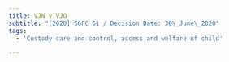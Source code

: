 ```yaml
---
title: VJN v VJO
subtitle: "[2020] SGFC 61 / Decision Date: 30\_June\_2020"
tags:
  - 'Custody care and control, access and welfare of child'

---
```

